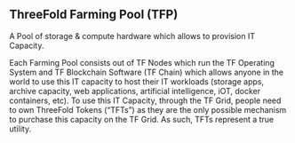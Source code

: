 ## ThreeFold Farming Pool (TFP)

A Pool of storage & compute hardware which allows to provision IT Capacity.

Each Farming Pool consists out of TF Nodes which run the TF Operating System and TF Blockchain Software (TF Chain) which allows anyone in the world to use this IT capacity to host their IT workloads (storage apps, archive capacity, web applications, artificial intelligence, iOT, docker containers, etc). To use this IT Capacity, through the TF Grid, people need to own ThreeFold Tokens (“TFTs”) as they are the only possible mechanism to purchase this capacity on the TF Grid. As such, TFTs represent a true utility.
